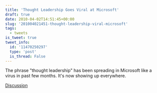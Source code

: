 ```yaml
---
title: 'Thought Leadership Goes Viral at Microsoft'
draft: true
date: 2010-04-02T14:51:45+00:00
slug: '201004021451-thought-leadership-viral-microsoft'
tags:
  - tweets
is_tweet: true
tweet_info:
  id: '11470250297'
  type: 'post'
  is_thread: False
---
```




The phrase "thought leadership" has been spreading in Microsoft like a virus in past few months. It's now showing up everywhere.

[Discussion](https://x.com/sytelus/status/11470250297)
